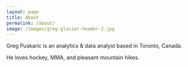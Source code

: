```yaml
---
layout: page
title: About
permalink: /about/
image: /images/greg-glacier-header-2.jpg
---
```


Greg Puskaric is an analytics & data analyst based in Toronto, Canada.  

He loves hockey, MMA, and pleasant mountain hikes.
